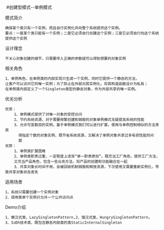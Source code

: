 
  #创建型模式--单例模式
 
   模式简介
   
    确保某个类只有一个实例，而且自行实例化并向整个系统提供这个实例。
    要点：一是某个类只能有一个实例；二是它必须自行创建这个实例；三是它必须自行向这个系统提供这个实例
    
   设计理念
   
    不关心对象创建的细节，只需要传入正确的参数就可以得到想要的对象实例
    
   相关角色
   
    1、单例角色，在单例类的内部实现只生成一个实例，同时它提供一个静态的方法，
    让客户可以访问它的唯一实例；为了防止在外部对其实例化，将其构造函数设计为私有；
    在单例类内部定义了一个Singleton类型的静态对象，作为外部共享的唯一实例。
    
   优劣分析
   
    优势：
        1、单例模式提供了对唯一对象的受控访问
        2、节约系统资源，对于需要频繁创建和销毁的对象单例模式无疑提高系统的性能
        3、允许可变数目的实例。基于单例模式我们可以进行扩展，使用与单例控制相似的方法来获
          得指定个数的对象实例，既节省系统资源，又解决了单例对象共享过多有损性能的问
          题
    劣势：
        1、单例类扩展困难
        2、单例类职责过重，一定程度上违背“单一职责原则”。既充当工厂角色，提供工厂方法，
        又充当产品角色，包含一些业务方法，将产品的创建和功能融合在一起
        3、共享对象长时间不用，会被回收机制销毁和释放资源，下次使用又需要重新实例化，导致共享对象状态丢失
    
   适用场景
    
    1、系统只需要创建一个实例对象
    2、调用类单个实例只允许一个公共访问点
   
   Demo介绍
   
    1、懒汉式类，LazySingletonPattern,2、饿汉式类，HungrySingletonPattern，
    3、IoDh技术类，既包含静态内部类的类StaticInternalSingleton

   
   

   
